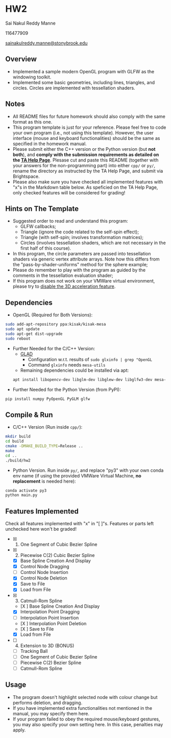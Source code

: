 # HW2

Sai Nakul Reddy Manne

116477909

sainakulreddy.manne@stonybrook.edu

## Overview

- Implemented a sample modern OpenGL program with GLFW as the windowing toolkit. 
- Implemented some basic geometries, including lines, triangles, and circles. Circles are implemented with tessellation shaders. 

## Notes

- All README files for future homework should also comply with the same format as this one. 
- This program template is just for your reference. Please feel free to code your own program (i.e., not using this template). However, the user interface (mouse and keyboard functionalities) should be the same as specified in the homework manual. 
- Please submit either the C++ version or the Python version (but **not both**), and **comply with the submission requirements as detailed on the [TA Help Page](https://www3.cs.stonybrook.edu/~xihan1/courses/cse528/ta_help_page.html)**. Plesase cut and paste this README (together with your answers for the non-programming part) into either `cpp/` or `py/`, rename the directory as instructed by the TA Help Page, and submit via Brightspace. 
- Please also make sure you have checked all implemented features with "x"s in the Markdown table below. As speficied on the TA Help Page, only checked features will be considered for grading!

## Hints on The Template

- Suggested order to read and understand this program: 
  - GLFW callbacks;
  - Triangle (ignore the code related to the self-spin effect);
  - Triangle (with self-spin; involves transformation matrices);
  - Circles (involves tessellation shaders, which are not necessary in the first half of this course). 
- In this program, the circle parameters are passed into tessellation shaders via generic vertex attribute arrays. 
  Note how this differs from the "pass-by-shader-uniforms" method for the sphere example; 
- Please do remember to play with the program as guided by the comments in the tessellation evaluation shader;
- If this program does not work on your VMWare virtual environment, 
  please try to [disable the 3D acceleration feature](https://kb.vmware.com/s/article/59146). 

## Dependencies

- OpenGL (Required for Both Versions):
```bash
sudo add-apt-repository ppa:kisak/kisak-mesa
sudo apt update
sudo apt-get dist-upgrade
sudo reboot
```
- Further Needed for the C/C++ Version: 
  - [GLAD](https://glad.dav1d.de/)
    - Configuration w.r.t. results of `sudo glxinfo | grep "OpenGL`
    - Command `glxinfo` needs `mesa-utils`
  - Remaining dependencies could be installed via apt:
  ```bash
  apt install libopencv-dev libglm-dev libglew-dev libglfw3-dev mesa-utils libx11-dev libxi-dev libxrandr-dev
  ```
- Further Needed for the Python Version (from PyPI):
```bash
pip install numpy PyOpenGL PyGLM glfw
```

## Compile & Run

- C/C++ Version (Run inside `cpp/`): 
```bash
mkdir build
cd build
cmake -DMAKE_BUILD_TYPE=Release ..
make 
cd ..
./build/hw2
```
- Python Version. Run inside `py/`, and replace "py3" with your own conda env name (if using the provided VMWare Virtual Machine, **no replacement** is needed here):
```bash
conda activate py3
python main.py
```

## Features Implemented

Check all features implemented with "x" in "[ ]"s. 
Features or parts left unchecked here won't be graded! 

- [X] 1. One Segment of Cubic Bezier Spline
- [X] 2. Piecewise C(2) Cubic Bezier Spline
  - [X] Base Spline Creation And Display
  - [X] Control Node Dragging
  - [ ] Control Node Insertion
  - [X] Control Node Deletion
  - [X] Save to File
  - [X] Load from File
- [X] 3. Catmull-Rom Spline
  - [X ] Base Spline Creation And Display
  - [X] Interpolation Point Dragging
  - [ ] Interpolation Point Insertion
  - [X ] Interpolation Point Deletion
  - [X ] Save to File
  - [X] Load from File
- [ ] 4. Extension to 3D (BONUS)
  - [ ] Tracking Ball
  - [ ] One Segment of Cubic Bezier Spline
  - [ ] Piecewise C(2) Bezier Spline
  - [ ] Catmull-Rom Spline

## Usage
- The program doesn't highlight selected node with colour change but performs deletion, and dragging.
- If you have implemented extra functionalities not mentioned in the manual, you may specify them here.
- If your program failed to obey the required mouse/keyboard gestures, you may also specify your own setting here. In this case, penalties may apply.
